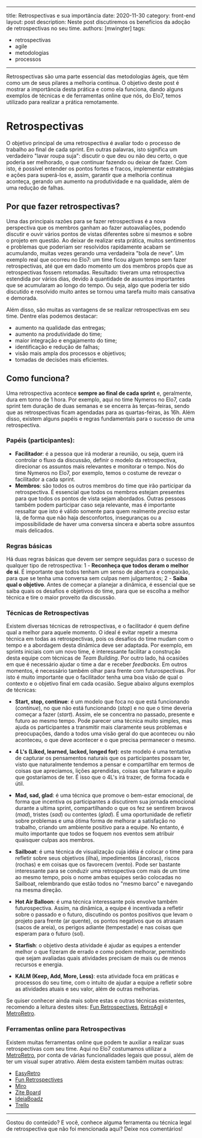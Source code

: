 
---
title: Retrospectivas e sua importância
date: 2020-11-30
category: front-end
layout: post
description: Neste post discutiremos os benefícios da adoção de retrospectivas no seu time.
authors: [mwingter]
tags:
  - retrospectivas
  - agile
  - metodologias
  - processos
---

Retrospectivas são uma parte essencial das metodologias ágeis, que têm como um de seus pilares a melhoria contínua. O objetivo deste post é mostrar a importância desta prática e como ela funciona, dando alguns exemplos de técnicas e de ferramentas online que nós, do Elo7, temos utilizado para realizar a prática remotamente.

# Retrospectivas
O objetivo principal de uma retrospectiva é avaliar todo o processo de trabalho ao final de cada sprint. Em outras palavras, isto significa um verdadeiro "lavar roupa suja": discutir o que deu ou não deu certo, o que poderia ser melhorado, o que continuar fazendo ou deixar de fazer. Com isto, é possível entender os pontos fortes e fracos, implementar estratégias e ações para superá-los e, assim, garantir que a melhoria contínua aconteça, gerando um aumento na produtividade e na qualidade, além de uma redução de falhas.

## Por que fazer retrospectivas?
Uma das principais razões para se fazer retrospectivas é a nova perspectiva que os membros ganham ao fazer autoavaliações, podendo discutir e ouvir vários pontos de vistas diferentes sobre si mesmos e sobre o projeto em questão. Ao deixar de realizar esta prática, muitos sentimentos e problemas que poderiam ser resolvidos rapidamente acabam se acumulando, muitas vezes gerando uma verdadeira "bola de neve". Um exemplo real que ocorreu no Elo7: um time ficou algum tempo sem fazer retrospectivas, até que em dado momento um dos membros propôs que as retrospectivas fossem retomadas. Resultado: tiveram uma retrospectiva estendida por vários dias, devido à quantidade de assuntos importantes que se acumularam ao longo do tempo. Ou seja, algo que poderia ter sido discutido e resolvido muito antes se tornou uma tarefa muito mais cansativa e demorada.

Além disso, são muitas as vantagens de se realizar retrospectivas em seu time. Dentre elas podemos destacar:

* aumento na qualidade das entregas;
* aumento na produtividade do time;
* maior integração e engajamento do time;
* identificação e redução de falhas;
* visão mais ampla dos processos e objetivos;
* tomadas de decisões mais eficientes.

## Como funciona?
Uma retrospectiva acontece **sempre ao final de cada sprint** e, geralmente, dura em torno de 1 hora. Por exemplo, aqui no time Nymeros no Elo7, cada sprint tem duração de duas semanas e se encerra às terças-feiras, sendo que as retrospectivas ficam agendadas para as quartas-feiras, às 16h. Além disso, existem alguns papéis e regras fundamentais para o sucesso de uma retrospectiva.

### Papéis (participantes):
* **Facilitador**: é a pessoa que irá moderar a reunião, ou seja, quem irá controlar o fluxo da discussão, definir o modelo da retrospectiva, direcionar os assuntos mais relevantes e monitorar o tempo. Nós do time Nymeros no Elo7, por exemplo, temos o costume de revezar o facilitador a cada sprint.
* **Membros**: são todos os outros membros do time que irão participar da retrospectiva. É essencial que todos os membros estejam presentes para que todos os pontos de vista sejam abordados. Outras pessoas também podem participar caso seja relevante, mas é importante ressaltar que isto é válido somente para quem realmente *precisa* estar lá, de forma que não haja desconfortos, inseguranças ou a impossibilidade de haver uma conversa sincera e aberta sobre assuntos mais delicados.

### Regras básicas
Há duas regras básicas que devem ser sempre seguidas para o sucesso de qualquer tipo de retrospectiva:
1 - **Reconheça que todos deram o melhor de si**. É importante que todos tenham um senso de abertura e compaixão, para que se tenha uma conversa sem culpas nem julgamentos;
2 - **Saiba qual o objetivo**. Antes de começar a planejar a dinâmica, é essencial que se saiba quais os desafios e objetivos do time, para que se escolha a melhor técnica e tire o maior proveito da discussão.

### Técnicas de Retrospectivas
Existem diversas técnicas de retrospectivas, e o facilitador é quem define qual a melhor para aquele momento. O ideal é evitar repetir a mesma técnica em todas as retrospectivas, pois os desafios do time mudam com o tempo e a abordagem desta dinâmica deve ser adaptada. Por exemplo, em sprints iniciais com um novo time, é interessante facilitar a construção desta equipe com técnicas de _Team Building_. Por outro lado, há ocasiões em que é necessário ajudar o time a dar e receber _feedbacks_. Em outros momentos, é necessário também olhar para frente com futurospectivas. Por isto é muito importante que o facilitador tenha uma boa visão de qual o contexto e o objetivo final em cada ocasião. Segue abaixo alguns exemplos de técnicas:

* **Start, stop, continue**: é um modelo que foca no que está funcionando (_continue_), no que não está funcionando (_stop_) e no que o time deveria começar a fazer (_start_). Assim, ele se concentra no passado, presente e futuro ao mesmo tempo. Pode parecer uma técnica muito simples, mas ajuda os participantes a transmitir mais claramente seus problemas e preocupações, dando a todos uma visão geral do que aconteceu ou não aconteceu, o que deve acontecer e o que precisa permanecer o mesmo.

* **4 L's (Liked, learned, lacked, longed for)**: este modelo é uma tentativa de capturar os pensamentos naturais que os participantes possam ter, visto que naturalmente tendemos a pensar e compartilhar em termos de coisas que apreciamos, lições aprendidas, coisas que faltaram e aquilo que gostaríamos de ter. É isso que o 4L's irá trazer, de forma focada e útil.

* **Mad, sad, glad**: é uma técnica que promove o bem-estar emocional, de forma que incentiva os participantes a discutirem sua jornada emocional durante a ultima sprint, compartilhando o que os fez se sentirem bravos (_mad_), tristes (_sad_) ou contentes (_glad_). É uma oportunidade de refletir sobre problemas e uma ótima forma de melhorar a satisfação no trabalho, criando um ambiente positivo para a equipe. No entanto, é muito importante que todos se foquem nos eventos sem atribuir quaisquer culpas aos membros.

* **Sailboat**: é uma técnica de visualização cuja idéia é colocar o time para refletir sobre seus objetivos (ilha), impedimentos (âncoras), riscos (rochas) e em coisas que os favorecem (vento). Pode ser bastante interessante para se conduzir uma retrospectiva com mais de um time ao mesmo tempo, pois o nome ambas equipes serão colocadas no Sailboat, relembrando que estão todos no "mesmo barco" e navegando na mesma direção.

* **Hot Air Balloon**: é uma técnica interessante pois envolve também futurospectiva. Assim, na dinâmica, a equipe é incentivada a refletir sobre o passado e o futuro, discutindo os pontos positivos que levam o projeto para frente (ar quente), os pontos negativos que os atrasam (sacos de areia), os perigos adiante (tempestade) e nas coisas que esperam para o futuro (sol).

* **Starfish**: o objetivo desta atividade é ajudar as equipes a entender melhor o que fizeram de errado e como podem melhorar, permitindo que sejam avaliadas quais atividades precisam de mais ou de menos recursos e energia.

* **KALM (Keep, Add, More, Less)**: esta atividade foca em práticas e processos do seu time, com o intuito de ajudar a equipe a refletir sobre as atividades atuais e seu valor, além de outras melhorias.

Se quiser conhecer ainda mais sobre estas e outras técnicas existentes, recomendo a leitura destes sites: [Fun Retrospectives](https://www.funretrospectives.com/), [RetroAgil](https://retroagil.wordpress.com/) e [MetroRetro](https://metroretro.io/templates).

### Ferramentas online para Retrospectivas
Existem muitas ferramentas online que podem te auxiliar a realizar suas retrospectivas com seu time. Aqui no Elo7 costumamos utilizar a [MetroRetro](https://metroretro.io/), por conta de várias funcionalidades legais que possui, além de ter um visual super atrativo. Além desta existem também muitas outras:
* [EasyRetro](https://easyretro.io/)
* [Fun Retrospectives](https://www.funretrospectives.com/)
* [Miro](https://miro.com/)
* [Zite Board](https://ziteboard.com/)
* [IdeiaBoadz](https://ideaboardz.com/)
* [Trello](https://trello.com/)

___
Gostou do conteúdo? E você, conhece alguma ferramenta ou técnica legal de retrospectiva que não foi mencionada aqui? Deixe nos comentários!
